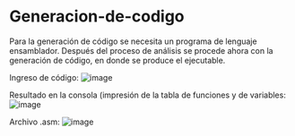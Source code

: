 # Generacion-de-codigo
Para la generación de código se necesita un programa de lenguaje ensamblador. Después del proceso de análisis se procede ahora con la generación de código, en donde se produce el ejecutable.


Ingreso de código:
![image](https://github.com/AbrahamPP2000/Generacion-de-codigo/assets/97979648/51c8de61-c799-4a9e-b87f-71226db6ff62)

Resultado en la consola (impresión de la tabla de funciones y de variables:
![image](https://github.com/AbrahamPP2000/Generacion-de-codigo/assets/97979648/05986ac8-ca53-4a3a-a551-969266246946)

Archivo .asm:
![image](https://github.com/AbrahamPP2000/Generacion-de-codigo/assets/97979648/878a1a1d-3044-41a1-b636-702893d53f11)
